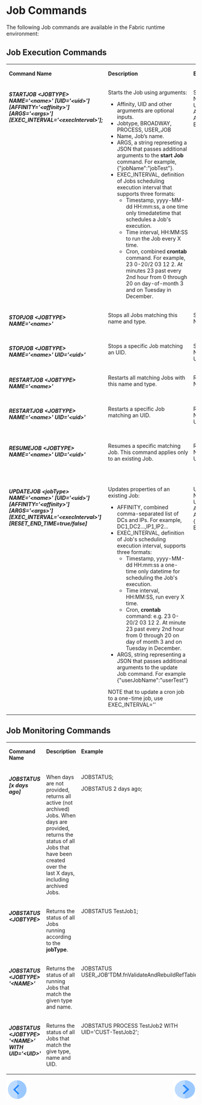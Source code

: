 # Job Commands

The following Job commands are available in the Fabric runtime environment:

## Job Execution Commands 
<table width="900pxl">
<tbody>
<tr>
<td valign="top" width="300pxl">
<p><strong>Command Name</strong></p>
</td>
<td valign="top" width="400pxl">
<p><strong>Description</strong></p>
</td>
<td valign="top" width="300pxl">
<p><strong>Example</strong></p>
</td>
</tr>



<tr>
<td valign="top" width="300pxl">

<h5>STARTJOB &ltJOBTYPE&gt NAME='&ltname&gt' [UID='&ltuid&gt'] [AFFINITY='&ltaffinity&gt'] [ARGS='&ltargs&gt'] [EXEC_INTERVAL='&ltexecInterval&gt'];</h5>

</td>
<td valign="top" width="400pxl">

<p>
Starts the Job using arguments:
   
- Affinity, UID and other arguments are optional inputs.
- Jobtype, BROADWAY, PROCESS, USER_JOB
- Name, Job’s name.
- ARGS, a string represeting a JSON that passes additional arguments to the **start Job** command. For example, {"jobName":"jobTest"}.
- EXEC_INTERVAL, definition of Jobs scheduling execution interval that supports three formats:
  - Timestamp, yyyy-MM-dd HH:mm:ss, a one time only timedatetime that schedules a Job's execution. 
  - Time interval, HH:MM:SS to run the Job every X time.
  - Cron, combined **crontab** command. For example, 23 0-20/2 03 12 2. At minutes 23 past every 2nd hour from 0 through 20 on day-of-month 3 and on Tuesday in December.</p>

</td>
<td valign="top" width="300pxl">

<p>STARTJOB USERJOB NAME=’CUST-TestJob1' UID='CUST-TestJob1' AFFINITY='10.21.1.85' ARGS={"testName":"Test"} EXEC_INTERVAL='00:00:30';</p>

</td>
</tr> 

<tr>
<td valign="top" width="300pxl">

<h5>STOPJOB &ltJOBTYPE&gt NAME='&ltname&gt'</h5>

</td>
<td valign="top" width="400pxl">

<p>
Stops all Jobs matching this name and type.
</p>

</td>
<td valign="top" width="300pxl">

<p>STOPJOB PROCESS NAME='CUST-TestJob2';</p>

</td>
</tr> 

 <tr>
<td valign="top" width="300pxl">

<h5>STOPJOB &ltJOBTYPE&gt NAME='&ltname&gt' UID='&ltuid&gt'</h5>

</td>
<td valign="top" width="400pxl">

<p>
Stops a specific Job matching an UID.
</p>

</td>
<td valign="top" width="300pxl">

<p>STOPJOB PROCESS NAME='CUST-TestJob2' UID='CUST-TestJob2';</p>

</td>
</tr> 

 

<tr>
<td valign="top" width="300pxl">

<h5>RESTARTJOB &ltJOBTYPE&gt NAME='&ltname&gt'</h5>

</td>
<td valign="top" width="400pxl">

<p>
Restarts all matching Jobs with this name and type.
</p>
</td>
<td valign="top" width="300pxl">

<p>RESTARTJOB USERJOB NAME='CUST-TestJob1';</p>

</td>
</tr> 

<tr>
<td valign="top" width="300pxl">

<h5>RESTARTJOB &ltJOBTYPE&gt NAME='&ltname&gt' UID='&ltuid&gt'</h5>

</td>
<td valign="top" width="400pxl">

<p>
Restarts a specific Job matching an UID.
</p>
<p>&nbsp;</p>
</td>
<td valign="top" width="300pxl">

<p>RESTARTJOB USERJOB NAME='CUST-TestJob1' UID='CUST-TestJob1';</p>

</td>
</tr> 

<tr>
<td valign="top" width="300pxl">

<h5>RESUMEJOB &ltJOBTYPE&gt NAME='&ltname&gt' UID='&ltuid&gt'</h5>

</td>
<td valign="top" width="400pxl">

<p>
Resumes a specific matching Job. This command applies only to an existing Job.
</p>
<p>&nbsp;</p>
</td>
<td valign="top" width="300pxl">

<p>RESUMEJOB PROCESS NAME='CUST-TestJob2' UID='CUST-TestJob2';</p>

</td>
</tr> 

 <tr>
<td valign="top" width="300pxl">

<h5>UPDATEJOB &ltjobType&gt NAME='&ltname&gt' [UID='&ltuid&gt'] [AFFINITY='&ltaffinity&gt'] [ARGS='&ltargs&gt'] [EXEC_INTERVAL='&ltexecInterval&gt'] [RESET_END_TIME=true/false]</h5>

</td>
<td valign="top" width="400pxl">

<p>
Updates properties of an existing Job:
   
- AFFINITY, combined comma-separated list of DCs and IPs. For example, DC1,DC2...,IP1,IP2...
- EXEC_INTERVAL, definition of Job's scheduling execution interval, supports three formats:
  - Timestamp, yyyy-MM-dd HH:mm:ss a one-time only datetime for scheduling the Job's execution.
  - Time interval, HH:MM:SS, run every X time.
  - Cron, <strong>crontab</strong> command: e.g. 23 0-20/2 03 12 2. At minute 23 past every 2nd hour from 0 through 20 on day of month 3 and on Tuesday in December.
- ARGS, string representing a JSON that passes additional arguments to the update Job command. For example {"userJobName":"userTest"}

NOTE that to update a cron job to a one-time job, use EXEC_INTERVAL=''
</p>

</td>
<td valign="top" width="300pxl">

<p>UPDATEJOB USERJOB NAME=’CUST-TestJob2' UID='CUST-TestJob2' AFFINITY='10.21.1.85' ARGS={"userJobName":"userTest"} EXEC_INTERVAL='00:00:30';
</p>

</td>
</tr> 
</tbody>
</table>



## Job Monitoring Commands

<table width="900pxl">
<tbody>
<tr>
<td valign="top" width="300pxl">
<p><strong>Command Name</strong></p>
</td>
<td valign="top" width="400pxl">
<p><strong>Description</strong></p>
</td>
<td valign="top" width="300pxl">
<p><strong>Example</strong></p>
</td>
</tr>

<tr>
<td valign="top" width="300pxl">
<h5>JOBSTATUS [x days ago]</h5>
</td>
<td valign="top" width="400pxl">
<p>
   When days are not provided, returns all active (not archived) Jobs.
   When days are provided, returns the status of all Jobs that have been created over the last X days, including archived Jobs. 
   </p>

</td>
<td valign="top" width="300pxl">
<p>JOBSTATUS;</p>
<p>JOBSTATUS 2 days ago;</p>
</td>
</tr>  

<tr>
<td valign="top" width="300pxl">

<h5>JOBSTATUS &ltJOBTYPE&gt</h5>
</td>
<td valign="top" width="400pxl">

<p>Returns the status of all Jobs running according to the <strong>jobType</strong>.</p>

</td>
<td valign="top" width="300pxl">
<p>JOBSTATUS TestJob1;</p>

</td>
</tr> 

<tr>
<td valign="top" width="300pxl">

<h5>JOBSTATUS &ltJOBTYPE&gt '&ltNAME&gt'</h5>

</td>
<td valign="top" width="400pxl">

<p>Returns the status of all running Jobs that match the given type and name.</p>
<td valign="top" width="300pxl">

<p>JOBSTATUS USER_JOB'TDM.fnValidateAndRebuildRefTables';</p>
</td>
</tr> 

<tr>
<td valign="top" width="300pxl">

<h5>JOBSTATUS &ltJOBTYPE&gt '&ltNAME&gt' WITH UID='&ltUID&gt'</h5>

</td>
<td valign="top" width="400pxl">

<p>Returns the status of all Jobs that match the give type, name and UID.</p>
</td>
<td valign="top" width="300pxl">

<p>JOBSTATUS PROCESS TestJob2 WITH UID='CUST-TestJob2';</p>

</td>
</tr> 
</tbody>
</table>


[![Previous](/articles/images/Previous.png)](/articles/20_jobs_and_batch_services/06_create_a_new_CDC_job.md)[<img align="right" width="60" height="54" src="/articles/images/Next.png">](/articles/20_jobs_and_batch_services/08_jobs_table_fields.md)

